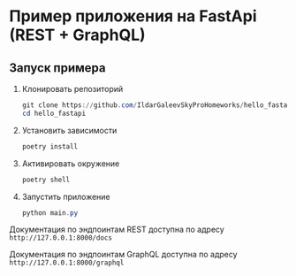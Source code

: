 # Пример приложения на FastApi (REST + GraphQL)

## Запуск примера

1. Клонировать репозиторий
    ```PowerShell
    git clone https://github.com/IldarGaleevSkyProHomeworks/hello_fastapi.git
    cd hello_fastapi
    ```
1. Установить зависимости
    ```PowerShell
    poetry install
    ```

1. Активировать окружение
    ```PowerShell
    poetry shell
    ```

1. Запустить приложение
    ```PowerShell
    python main.py
    ```

Документация по эндпоинтам REST доступна по адресу `http://127.0.0.1:8000/docs`

Документация по эндпоинтам GraphQL доступна по адресу `http://127.0.0.1:8000/graphql`